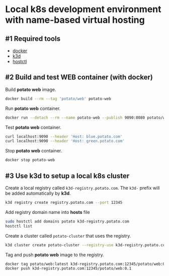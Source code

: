 Local k8s development environment with name-based virtual hosting
=================================================================


#1 Required tools
-----------------

- [docker](https://www.docker.com/)
- [k3d](https://github.com/k3d-io/k3d)
- [hostctl](https://github.com/guumaster/hostctl)


#2 Build and test WEB container (with docker)
---------------------------------------------

Build **potato web** image.

```bash
docker build --rm --tag 'potato/web' potato-web
```

Run **potato web** container.

```bash
docker run --detach --rm --name potato-web --publish 9090:8080 potato/web
```

Test **potato web** container.

```bash
curl localhost:9090 --header 'Host: blue.potato.com'
curl localhost:9090 --header 'Host: green.potato.com'
```

Stop **potato web** container.

```bash
docker stop potato-web
```


#3 Use k3d to setup a local k8s cluster
---------------------------------------

Create a local registry called `k3d-registry.potato.com`. The `k3d-` prefix will be added automatically by **k3d**.

```bash
k3d registry create registry.potato.com --port 12345
```

Add registry domain name into **hosts** file

```bash
sudo hostctl add domains potato k3d-registry.potato.com
hostctl list
```

Create a cluster called `potato-cluster` that uses the registry.

```bash
k3d cluster create potato-cluster --registry-use k3d-registry.potato.com:12345
```

Tag and push **potato web** image to the registry.

```bash
docker tag potato/web:latest k3d-registry.potato.com:12345/potato/web:0.1
docker push k3d-registry.potato.com:12345/potato/web:0.1
```
